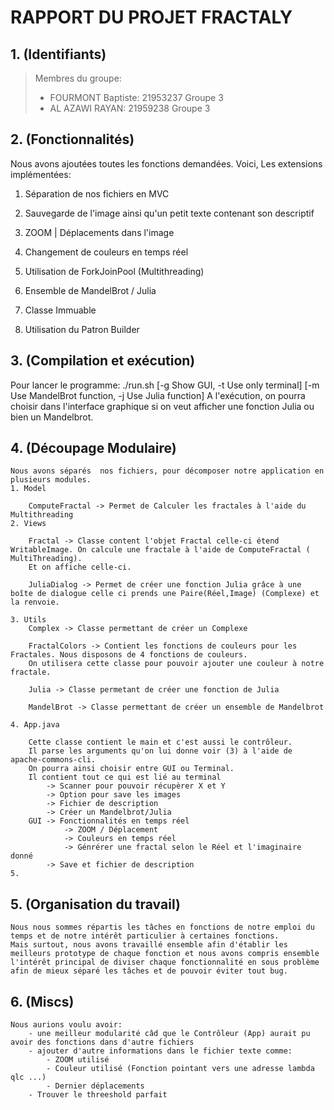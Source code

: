 # RAPPORT DU PROJET FRACTALY


## 1. (Identifiants)

> Membres du groupe:
> -  FOURMONT Baptiste: 21953237 Groupe 3
> -  AL AZAWI RAYAN: 21959238 Groupe 3


## 2. (Fonctionnalités)
Nous avons ajoutées toutes les fonctions demandées.
Voici, Les extensions implémentées:

1. Séparation de nos fichiers en MVC

2. Sauvegarde de l'image ainsi qu'un petit texte contenant son descriptif

3. ZOOM | Déplacements dans l'image 

4. Changement de couleurs en temps réel

5. Utilisation de ForkJoinPool (Multithreading)

6. Ensemble de MandelBrot / Julia

7. Classe Immuable

8. Utilisation du Patron Builder


## 3. (Compilation et exécution)
Pour lancer le programme:
    ./run.sh [-g Show GUI, -t Use only terminal] [-m Use MandelBrot function, -j Use Julia function]
A l'exécution, on pourra choisir dans l'interface graphique si on veut afficher une fonction Julia ou bien un Mandelbrot.
## 4. (Découpage Modulaire)
    Nous avons séparés  nos fichiers, pour décomposer notre application en plusieurs modules.
    1. Model

        ComputeFractal -> Permet de Calculer les fractales à l'aide du Multithreading
    2. Views

        Fractal -> Classe content l'objet Fractal celle-ci étend WritableImage. On calcule une fractale à l'aide de ComputeFractal ( MultiThreading).
        Et on affiche celle-ci.

        JuliaDialog -> Permet de créer une fonction Julia grâce à une boîte de dialogue celle ci prends une Paire(Réel,Image) (Complexe) et la renvoie. 

    3. Utils 
        Complex -> Classe permettant de créer un Complexe

        FractalColors -> Contient les fonctions de couleurs pour les Fractales. Nous disposons de 4 fonctions de couleurs.
        On utilisera cette classe pour pouvoir ajouter une couleur à notre fractale.

        Julia -> Classe permetant de créer une fonction de Julia

        MandelBrot -> Classe permettant de créer un ensemble de Mandelbrot

    4. App.java

        Cette classe contient le main et c'est aussi le contrôleur.
        Il parse les arguments qu'on lui donne voir (3) à l'aide de apache-commons-cli.
        On pourra ainsi choisir entre GUI ou Terminal.
        Il contient tout ce qui est lié au terminal
            -> Scanner pour pouvoir récupèrer X et Y
            -> Option pour save les images
            -> Fichier de description
            -> Créer un Mandelbrot/Julia
        GUI -> Fonctionnalités en temps réel
                -> ZOOM / Déplacement 
                -> Couleurs en temps réel
                -> Génrérer une fractal selon le Réel et l'imaginaire donné
            -> Save et fichier de description
    5. 

## 5. (Organisation du travail)
    Nous nous sommes répartis les tâches en fonctions de notre emploi du temps et de notre intérêt particulier à certaines fonctions.
    Mais surtout, nous avons travaillé ensemble afin d'établir les meilleurs prototype de chaque fonction et nous avons compris ensemble l'intérêt principal de diviser chaque fonctionnalité en sous problème afin de mieux séparé les tâches et de pouvoir éviter tout bug.

## 6. (Miscs)
    Nous aurions voulu avoir:
        - une meilleur modularité câd que le Contrôleur (App) aurait pu avoir des fonctions dans d'autre fichiers
        - ajouter d'autre informations dans le fichier texte comme:
            - ZOOM utilisé
            - Couleur utilisé (Fonction pointant vers une adresse lambda qlc ...)
            - Dernier déplacements
        - Trouver le threeshold parfait 
        

